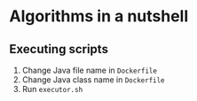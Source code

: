 # Algorithms in a nutshell
## Executing scripts
1. Change Java file name in ```Dockerfile```
2. Change Java class name in ```Dockerfile```
3. Run ```executor.sh```
